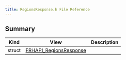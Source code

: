 ```yaml
---
title: RegionsResponse.h File Reference
---
```


## Summary
| Kind | View | Description |
|------|------|-------------|
|struct|[FRHAPI_RegionsResponse](/unreal-plugins/all/structfrhapi__regionsresponse/#structFRHAPI__RegionsResponse)||

